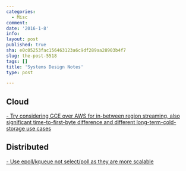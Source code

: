 ```yaml
---
categories:
  - Misc
comment: 
date: '2016-1-8'
info: 
layout: post
published: true
sha: e0c05253fac156463123a6c9df289aa28903b4f7
slug: the-post-5518
tags: []
title: 'Systems Design Notes'
type: post

---
```


## Cloud
[- Try considering GCE over AWS for in-between region streaming, also significant time-to-first-byte difference and different long-term-cold-storage use cases ](http://blog.zachbjornson.com/2015/12/29/cloud-storage-performance.html)

## Distributed
[- Use epoll/kqueue not select/poll as they are more scalable](http://geocar.sdf1.org/fast-servers.html)